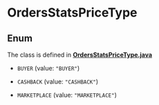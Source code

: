 

# OrdersStatsPriceType

## Enum

The class is defined in **[OrdersStatsPriceType.java](../../src/main/java/org/openapitools/model/OrdersStatsPriceType.java)**


* `BUYER` (value: `"BUYER"`)

* `CASHBACK` (value: `"CASHBACK"`)

* `MARKETPLACE` (value: `"MARKETPLACE"`)



